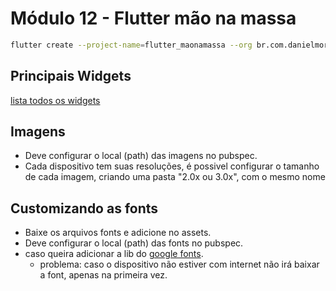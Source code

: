 # Módulo 12 - Flutter mão na massa

```bash
flutter create --project-name=flutter_maonamassa --org br.com.danielmorita --platforms android,ios -a kotlin -i swift ./flutter_maonamassa
```

## Principais Widgets
[lista todos os widgets](https://flutter.dev/docs/reference/widgets)

## Imagens
- Deve configurar o local (path) das imagens no pubspec.
- Cada dispositivo tem suas resoluções, é possivel configurar o tamanho de cada imagem, criando uma pasta "2.0x ou 3.0x", com o mesmo nome
## Customizando as fonts
- Baixe os arquivos fonts e adicione no assets.
- Deve configurar o local (path) das fonts no pubspec.
- caso queira adicionar a lib do [google fonts](https://pub.dev/packages/google_fonts).
  - problema: caso o dispositivo não estiver com internet não irá baixar a font, apenas na primeira vez.



